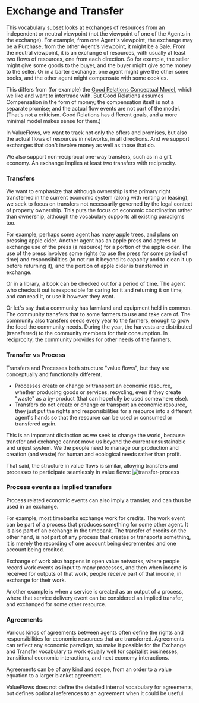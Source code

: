 # Exchange and Transfer

This vocabulary subset looks at exchanges of resources from an independent or neutral viewpoint (not the viewpoint of one of the Agents in the exchange). For example, from one Agent's viewpoint, the exchange may be a Purchase, from the other Agent's viewpoint, it might be a Sale. From the neutral viewpoint, it is an exchange of resources, with usually at least two flows of resources, one from each direction. So for example, the seller might give some goods to the buyer, and the buyer might give some money to the seller. Or in a barter exchange, one agent might give the other some books, and the other agent might compensate with some cookies.

This differs from (for example) the [Good Relations Conceptual Model](http://wiki.goodrelations-vocabulary.org/Documentation/Conceptual_model), which we like and want to intertrade with. But Good Relations assumes Compensation in the form of money; the compensation itself is not a separate promise; and the actual flow events are not part of the model. (That's not a criticism. Good Relations has different goals, and a more minimal model makes sense for them.)

In ValueFlows, we want to track not only the offers and promises, but also the actual flows of resources in networks, in all directions. And we support exchanges that don't involve money as well as those that do.

We also support non-reciprocal one-way transfers, such as in a gift economy.  An exchange implies at least two transfers with reciprocity.

### Transfers

We want to emphasize that although ownership is the primary right transferred in the current economic system (along with renting or leasing), we seek to focus on transfers not necessarily governed by the legal context of property ownership.  This puts the focus on economic coordination rather than ownership, although the vocabulary supports all existing paradigms too. 

For example, perhaps some agent has many apple trees, and plans on pressing apple cider. Another agent has an apple press and agrees to exchange use of the press (a resource) for a portion of the apple cider.  The use of the press involves some rights (to use the press for some period of time) and responsibilities (to not run it beyond its capacity and to clean it up before returning it), and the portion of apple cider is transferred in exchange.

Or in a library, a book can be checked out for a period of time.  The agent who checks it out is responsible for caring for it and returning it on time, and can read it, or use it however they want.

Or let's say that a community has farmland and equipment held in common.  The community transfers that to some farmers to use and take care of.  The community also transfers seeds every year to the farmers, enough to grow the food the community needs.  During the year, the harvests are distributed (transferred) to the community members for their consumption.  In reciprocity, the community provides for other needs of the farmers.

### Transfer vs Process

Transfers and Processes both structure "value flows", but they are conceptually and functionally different.
* Processes create or change or transport an economic resource, whether producing goods or services, recycling, even if they create "waste" as a by-product (that can hopefully be used somewhere else).
* Transfers do not create or change or transport an economic resource, they just put the rights and responsibilities for a resource into a different agent's hands so that the resource can be used or consumed or transfered again.

This is an important distinction as we seek to change the world, because transfer and exchange cannot move us beyond the current unsustainable and unjust system.  We the people need to manage our production and creation (and waste) for human and ecological needs rather than profit.

That said, the structure in value flows is similar, allowing transfers and processes to participate seamlessly in value flows:
![transfer-process](https://rawgit.com/valueflows/valueflows/master/release-doc-in-process/transfer.png)

### Process events as implied transfers

Process related economic events can also imply a transfer, and can thus be used in an exchange.

For example, most timebanks exchange work for credits.  The work event can be part of a process that produces something for some other agent.  It is also part of an exchange in the timebank.  The transfer of credits on the other hand, is not part of any process that creates or transports something, it is merely the recording of one account being decremented and one account being credited.

Exchange of work also happens in open value networks, where people record work events as input to many processes, and then when income is received for outputs of that work, people receive part of that income, in exchange for their work.

Another example is when a service is created as an output of a process, where that service delivery event can be considered an implied transfer, and exchanged for some other resource.

### Agreements

Various kinds of agreements between agents often define the rights and responsibilities for economic resources that are transferred. Agreements can reflect any economic paradigm, so make it possible for the Exchange and Transfer vocabulary to work equally well for capitalist businesses, transitional economic interactions, and next economy interactions.

Agreements can be of any kind and scope, from an order to a value equation to a larger blanket agreement.

ValueFlows does not define the detailed internal vocabulary for agreements, but defines optional references to an agreement when it could be useful.


